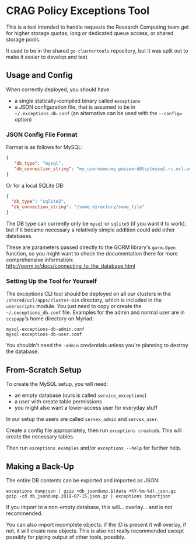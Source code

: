 # CRAG Policy Exceptions Tool

This is a tool intended to handle requests the Research Computing team get for higher storage quotas, long or dedicated queue access, or shared storage pools.

It used to be in the shared `go-clustertools` repository, but it was split out to make it easier to develop and test.

## Usage and Config

When correctly deployed, you should have:

 - a single statically-compiled binary called `exceptions`
 - a JSON configuration file, that is assumed to be in `~/.exceptions_db.conf` (an alternative can be used with the `--config=` option)

### JSON Config File Format

Format is as follows for MySQL:

```json
{
   "db_type": "mysql",
   "db_connection_string": "my_username:my_password@tcp(mysql.rc.ucl.ac.uk:3306)/my_database_name"
}
```

Or for a local SQLite DB:

```json
{
  "db_type": "sqlite3",
  "db_connection_string": "/some_directory/some_file"
}
```

The DB type can currently only be `mysql` or `sqlite3` (if you want it to work), but if it became necessary a relatively simple addition could add other databases.

These are parameters passed directly to the GORM library's `gorm.Open` function, so you might want to check the documentation there for more comprehensive information: <http://gorm.io/docs/connecting_to_the_database.html>


### Setting Up the Tool for Yourself

The exceptions CLI tool should be deployed on all our clusters in the `/shared/ucl/apps/cluster-bin` directory, which is included in the `userscripts` module. You just need to copy or create the `~/.exceptions_db.conf` file. Examples for the admin and normal user are in `ccspapp`'s home directory on Myriad:

```
mysql-exceptions-db-admin.conf  
mysql-exceptions-db-user.conf
```

You shouldn't need the `-admin` credentials unless you're planning to destroy the database.

## From-Scratch Setup

To create the MySQL setup, you will need:

 - an empty database (ours is called `service_exceptions`)
 - a user with create table permissions
 - you might also want a lower-access user for everyday stuff

In our setup the users are called `servex_admin` and `servex_user`.

Create a config file appropriately, then run `exceptions createdb`. This will create the necessary tables.

Then run `exceptions examples` and/or `exceptions --help` for further help.

## Making a Back-Up

The entire DB contents can be exported and imported as JSON:

```
exceptions dumpjson | gzip >db_jsondump.$(date +%Y-%m-%d).json.gz
gzip -cd db_jsondump.2019-07-15.json.gz | exceptions importjson 
```

If you import to a non-empty database, this will... overlay... and is not recommended.

You can also import incomplete objects: if the ID is present it will overlay, if not, it will create new objects.
This is also not really recommended except possibly for piping output of other tools, possibly.
